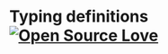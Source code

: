# Typing definitions [![Open Source Love](https://badges.frapsoft.com/os/mit/mit.svg?v=102)](https://github.com/ellerbrock/open-source-badge/)